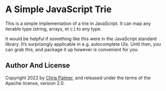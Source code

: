 # A Simple JavaScript Trie

This is a simple implementation of a trie in JavaScript. It can map any iterable
type (string, arrays, et c.) to any type.

It would be helpful if something like this were in the JavaScript standard
library. It’s surprisingly applicable in e.g. autocomplete UIs. Until then, you
can grab this, and package it up however is convenient for you.

## Author And License

Copyright 2022 by [Chris Palmer](https://noncombatant.org), and released under
the terms of the Apache license, version 2.0.

